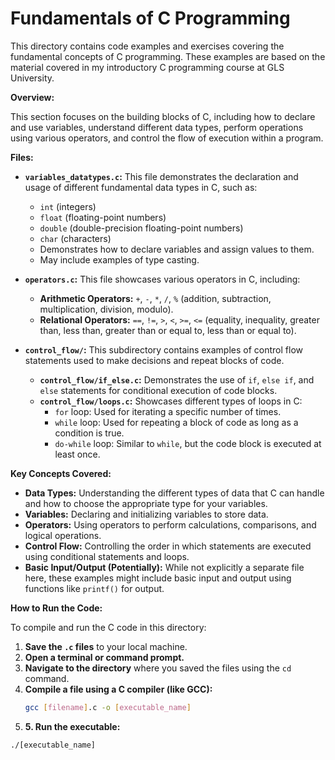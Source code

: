 # Fundamentals of C Programming

This directory contains code examples and exercises covering the fundamental concepts of C programming. These examples are based on the material covered in my introductory C programming course at GLS University.

**Overview:**

This section focuses on the building blocks of C, including how to declare and use variables, understand different data types, perform operations using various operators, and control the flow of execution within a program.

**Files:**

* **`variables_datatypes.c`:** This file demonstrates the declaration and usage of different fundamental data types in C, such as:
    * `int` (integers)
    * `float` (floating-point numbers)
    * `double` (double-precision floating-point numbers)
    * `char` (characters)
    * Demonstrates how to declare variables and assign values to them.
    * May include examples of type casting.

* **`operators.c`:** This file showcases various operators in C, including:
    * **Arithmetic Operators:** `+`, `-`, `*`, `/`, `%` (addition, subtraction, multiplication, division, modulo).
    * **Relational Operators:** `==`, `!=`, `>`, `<`, `>=`, `<=` (equality, inequality, greater than, less than, greater than or equal to, less than or equal to).

* **`control_flow/`:** This subdirectory contains examples of control flow statements used to make decisions and repeat blocks of code.
    * **`control_flow/if_else.c`:** Demonstrates the use of `if`, `else if`, and `else` statements for conditional execution of code blocks.
    * **`control_flow/loops.c`:**  Showcases different types of loops in C:
        * `for` loop: Used for iterating a specific number of times.
        * `while` loop: Used for repeating a block of code as long as a condition is true.
        * `do-while` loop: Similar to `while`, but the code block is executed at least once.

**Key Concepts Covered:**

* **Data Types:** Understanding the different types of data that C can handle and how to choose the appropriate type for your variables.
* **Variables:** Declaring and initializing variables to store data.
* **Operators:** Using operators to perform calculations, comparisons, and logical operations.
* **Control Flow:**  Controlling the order in which statements are executed using conditional statements and loops.
* **Basic Input/Output (Potentially):** While not explicitly a separate file here, these examples might include basic input and output using functions like `printf()` for output.

**How to Run the Code:**

To compile and run the C code in this directory:

1. **Save the `.c` files** to your local machine.
2. **Open a terminal or command prompt.**
3. **Navigate to the directory** where you saved the files using the `cd` command.
4. **Compile a file using a C compiler (like GCC):**
   ```bash
   gcc [filename].c -o [executable_name]
5. **5. Run the executable:**
  ```bash
  ./[executable_name]
